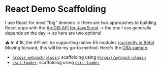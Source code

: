 # React Demo Scaffolding

I use React for most "big" demoes -> there are two approaches to building React apps with the [ArcGIS API for JavaScript](https://developers.arcgis.com/javascript/) -> the one I use generally depends on the day -> so here are two options!

⚠ In 4.18, the API will be supporting native ES modules ([currently in Beta](https://github.com/Esri/feedback-js-api-next/tree/master/esm-samples)). Moving forward, this will be my go-to method. Here's the [CRA sample](https://github.com/Esri/feedback-js-api-next/tree/master/esm-samples/jsapi-create-react-app).

* [`arcgis-webpack-plugin`](/arcgis-webpack-plugin): scaffolding using [`@arcgis/webpack-plugin`](https://github.com/Esri/arcgis-webpack-plugin)
* [`esri-loader`](/esri-loader): scaffolding using [`esri-loader`](https://github.com/Esri/esri-loader)
